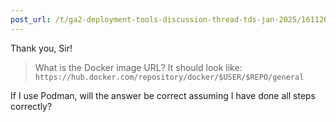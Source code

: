 ```yaml
---
post_url: /t/ga2-deployment-tools-discussion-thread-tds-jan-2025/161120/22
---
```

Thank you, Sir!

> What is the Docker image URL? It should look like: `https://hub.docker.com/repository/docker/$USER/$REPO/general`

If I use Podman, will the answer be correct assuming I have done all steps correctly?